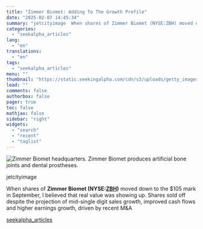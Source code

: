 ```yaml
---
title: "Zimmer Biomet: Adding To The Growth Profile"
date: "2025-02-07 14:45:34"
summary: "jetcityimage  When shares of Zimmer Biomet (NYSE:ZBH) moved down to the $105 mark in September, I believed that real value was showing up. Shares sold off despite the projection of mid-single digit sales growth, improved cash flows and higher earnings growth, driven by recent M&amp;A"
categories:
  - "seekalpha_articles"
lang:
  - "en"
translations:
  - "en"
tags:
  - "seekalpha_articles"
menu: ""
thumbnail: "https://static.seekingalpha.com/cdn/s3/uploads/getty_images/1488373546/image_1488373546.jpg"
lead: ""
comments: false
authorbox: false
pager: true
toc: false
mathjax: false
sidebar: "right"
widgets:
  - "search"
  - "recent"
  - "taglist"
---
```


![Zimmer Biomet headquarters. Zimmer Biomet produces artificial bone joints and dental prostheses.](https://static.seekingalpha.com/cdn/s3/uploads/getty_images/1488373546/image_1488373546.jpg?io=getty-c-w750)



jetcityimage





When shares of **Zimmer Biomet (NYSE:[ZBH](https://seekingalpha.com/symbol/ZBH "Zimmer Biomet Holdings, Inc."))** moved down to the $105 mark in September, I believed that real value was showing up. Shares sold off despite the projection of mid-single digit sales growth, improved cash flows and higher earnings growth, driven by recent M&A

[seekalpha_articles](https://seekingalpha.com/article/4755997-zimmer-biomet-adding-to-growth-profile)

